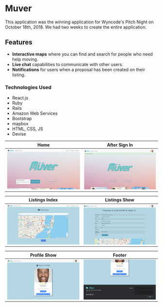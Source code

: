 # Muver

This application was the winning application for Wyncode's Pitch Night on October 18th, 2018.
We had two weeks to create the entire application.

## Features
* **Interactive maps** where you can find and search for people who need help moving.
* **Live chat** capabilities to communicate with other users.
* **Notifications** for users when a proposal has been created on their listing.

### Technologies Used
* React.js
* Ruby
* Rails
* Amazon Web Services
* Bootstrap
* mapbox
* HTML, CSS, JS
* Devise


Home             |  After Sign In
:-------------------------:|:-------------------------:
<img src="app/assets/images/muver-home-p.png" alt="muver home" width="500"/> |  <img src="app/assets/images/muver-signed-in.png" alt="muver signin" width="500"/>

Listings Index             | Listings Show
:-------------------------:|:-------------------------:
<img src="app/assets/images/muver-listings-index.png" alt="muver home" width="500"/> |  <img src="app/assets/images/muver-listings-show.png" alt="muver signin" width="500"/>

Profile Show              | Footer
:-------------------------:|:-------------------------:
<img src="app/assets/images/muver-profile-show.png" alt="muver home" width="500"/> |  <img src="app/assets/images/muver-footer.png" alt="muver footer" width="500"/>
